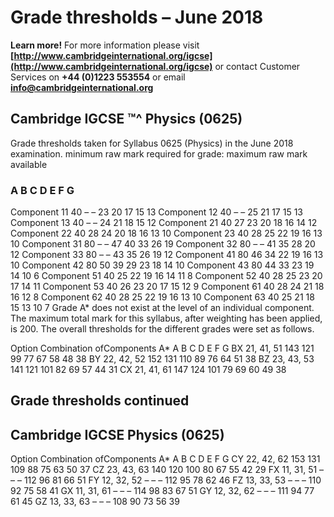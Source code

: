 # Grade thresholds – June 2018 

**Learn more!** For more information please visit **[http://www.cambridgeinternational.org/igcse](http://www.cambridgeinternational.org/igcse)** or contact Customer Services on **+44 (0)1223 553554** or email **info@cambridgeinternational.org** 

## Cambridge IGCSE ™^ Physics (0625) 

 Grade thresholds taken for Syllabus 0625 (Physics) in the June 2018 examination. minimum raw mark required for grade: maximum raw mark available 

### A B C D E F G 

 Component 11 40 – – 23 20 17 15 13 Component 12 40 – – 25 21 17 15 13 Component 13 40 – – 24 21 18 15 12 Component 21 40 27 23 20 18 16 14 12 Component 22 40 28 24 20 18 16 13 10 Component 23 40 28 25 22 19 16 13 10 Component 31 80 – – 47 40 33 26 19 Component 32 80 – – 41 35 28 20 12 Component 33 80 – – 43 35 26 19 12 Component 41 80 46 34 22 19 16 13 10 Component 42 80 50 39 29 23 18 14 10 Component 43 80 44 33 23 19 14 10 6 Component 51 40 25 22 19 16 14 11 8 Component 52 40 28 25 23 20 17 14 11 Component 53 40 26 23 20 17 15 12 9 Component 61 40 28 24 21 18 16 12 8 Component 62 40 28 25 22 19 16 13 10 Component 63 40 25 21 18 15 13 10 7 Grade A* does not exist at the level of an individual component. The maximum total mark for this syllabus, after weighting has been applied, is 200. The overall thresholds for the different grades were set as follows. 

 Option Combination ofComponents A* A B C D E F G BX 21, 41, 51 143 121 99 77 67 58 48 38 BY 22, 42, 52 152 131 110 89 76 64 51 38 BZ 23, 43, 53 141 121 101 82 69 57 44 31 CX 21, 41, 61 147 124 101 79 69 60 49 38 


## Grade thresholds continued 

## Cambridge IGCSE Physics (0625) 

 Option Combination ofComponents A* A B C D E F G CY 22, 42, 62 153 131 109 88 75 63 50 37 CZ 23, 43, 63 140 120 100 80 67 55 42 29 FX 11, 31, 51 – – – 112 96 81 66 51 FY 12, 32, 52 – – – 112 95 78 62 46 FZ 13, 33, 53 – – – 110 92 75 58 41 GX 11, 31, 61 – – – 114 98 83 67 51 GY 12, 32, 62 – – – 111 94 77 61 45 GZ 13, 33, 63 – – – 108 90 73 56 39 


